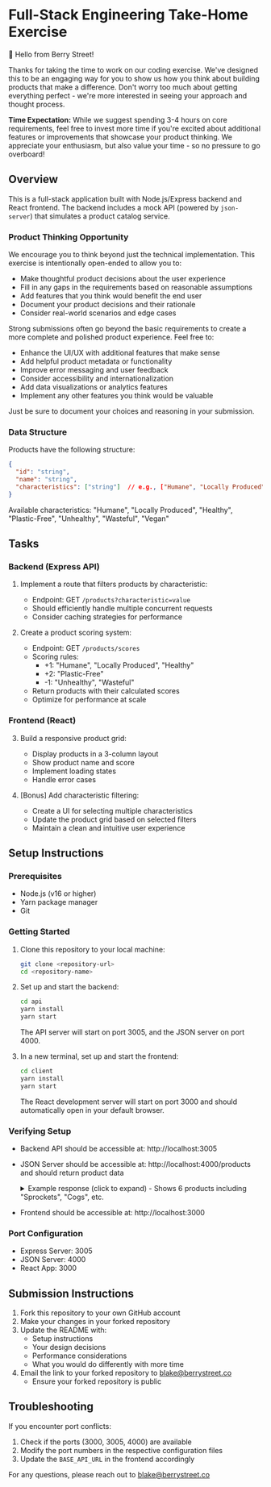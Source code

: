 # Full-Stack Engineering Take-Home Exercise

👋 Hello from Berry Street! 

Thanks for taking the time to work on our coding exercise. We've designed this to be an engaging way for you to show us how you think about building products that make a difference. Don't worry too much about getting everything perfect - we're more interested in seeing your approach and thought process.

**Time Expectation:** While we suggest spending 3-4 hours on core requirements, feel free to invest more time if you're excited about additional features or improvements that showcase your product thinking. We appreciate your enthusiasm, but also value your time - so no pressure to go overboard!

## Overview

This is a full-stack application built with Node.js/Express backend and React frontend. The backend includes a mock API (powered by `json-server`) that simulates a product catalog service.

### Product Thinking Opportunity

We encourage you to think beyond just the technical implementation. This exercise is intentionally open-ended to allow you to:

- Make thoughtful product decisions about the user experience
- Fill in any gaps in the requirements based on reasonable assumptions
- Add features that you think would benefit the end user
- Document your product decisions and their rationale
- Consider real-world scenarios and edge cases

Strong submissions often go beyond the basic requirements to create a more complete and polished product experience. Feel free to:

- Enhance the UI/UX with additional features that make sense
- Add helpful product metadata or functionality
- Improve error messaging and user feedback
- Consider accessibility and internationalization
- Add data visualizations or analytics features
- Implement any other features you think would be valuable

Just be sure to document your choices and reasoning in your submission.

### Data Structure

Products have the following structure:
```json
{
  "id": "string",
  "name": "string",
  "characteristics": ["string"]  // e.g., ["Humane", "Locally Produced", "Healthy"]
}
```

Available characteristics: "Humane", "Locally Produced", "Healthy", "Plastic-Free", "Unhealthy", "Wasteful", "Vegan"

## Tasks

### Backend (Express API)

1. Implement a route that filters products by characteristic:
   - Endpoint: GET `/products?characteristic=value`
   - Should efficiently handle multiple concurrent requests
   - Consider caching strategies for performance

2. Create a product scoring system:
   - Endpoint: GET `/products/scores`
   - Scoring rules:
     - +1: "Humane", "Locally Produced", "Healthy"
     - +2: "Plastic-Free"
     - -1: "Unhealthy", "Wasteful"
   - Return products with their calculated scores
   - Optimize for performance at scale

### Frontend (React)

3. Build a responsive product grid:
   - Display products in a 3-column layout
   - Show product name and score
   - Implement loading states
   - Handle error cases

4. [Bonus] Add characteristic filtering:
   - Create a UI for selecting multiple characteristics
   - Update the product grid based on selected filters
   - Maintain a clean and intuitive user experience

## Setup Instructions

### Prerequisites
- Node.js (v16 or higher)
- Yarn package manager
- Git

### Getting Started

1. Clone this repository to your local machine:
   ```bash
   git clone <repository-url>
   cd <repository-name>
   ```

2. Set up and start the backend:
   ```bash
   cd api
   yarn install
   yarn start
   ```
   The API server will start on port 3005, and the JSON server on port 4000.

3. In a new terminal, set up and start the frontend:
   ```bash
   cd client
   yarn install
   yarn start
   ```
   The React development server will start on port 3000 and should automatically open in your default browser.

### Verifying Setup
- Backend API should be accessible at: http://localhost:3005
- JSON Server should be accessible at: http://localhost:4000/products and should return product data
  <details>
    <summary>Example response (click to expand) - Shows 6 products including "Sprockets", "Cogs", etc.</summary>

  ```json
  [
    {
      "name": "Sprockets",
      "characteristics": [
        "Plastic-Free",
        "Locally Produced"
      ],
      "id": "dcea"
    },
    {
      "name": "Cogs",
      "characteristics": [
        "Plastic-Free",
        "Wasteful"
      ],
      "id": "0f8f"
    },
    {
      "name": "Face Cream",
      "characteristics": [
        "Humane",
        "Vegan",
        "Locally Produced"
      ],
      "id": "9880"
    },
    {
      "name": "Muskers",
      "characteristics": [
        "Wasteful",
        "Unhealthy"
      ],
      "id": "5015"
    },
    {
      "name": "Hand Sanitizer",
      "characteristics": [
        "Vegan",
        "Humane"
      ],
      "id": "04dd"
    },
    {
      "name": "Lettuce",
      "characteristics": [
        "Vegan",
        "Humane",
        "Healthy"
      ],
      "id": "0219"
    }
  ]
  ```
  </details>
- Frontend should be accessible at: http://localhost:3000

### Port Configuration
- Express Server: 3005
- JSON Server: 4000
- React App: 3000

## Submission Instructions

1. Fork this repository to your own GitHub account
2. Make your changes in your forked repository
3. Update the README with:
   - Setup instructions
   - Your design decisions
   - Performance considerations
   - What you would do differently with more time
4. Email the link to your forked repository to blake@berrystreet.co
   - Ensure your forked repository is public

## Troubleshooting

If you encounter port conflicts:
1. Check if the ports (3000, 3005, 4000) are available
2. Modify the port numbers in the respective configuration files
3. Update the `BASE_API_URL` in the frontend accordingly

For any questions, please reach out to blake@berrystreet.co
